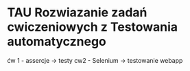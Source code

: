 # TAU  Rozwiazanie zadań cwiczeniowych z Testowania automatycznego

ćw 1 - assercje -> testy
cw2 -  Selenium -> testowanie webapp

